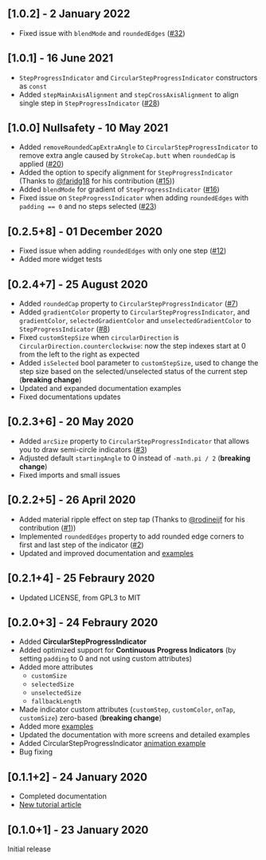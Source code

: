 ## [1.0.2] - 2 January 2022
- Fixed issue with `blendMode` and `roundedEdges` ([#32](https://github.com/SandroMaglione/step-progress-indicator/issues/32))

## [1.0.1] - 16 June 2021
- `StepProgressIndicator` and `CircularStepProgressIndicator` constructors as `const`
- Added `stepMainAxisAlignment` and `stepCrossAxisAlignment` to align single step in `StepProgressIndicator` ([#28](https://github.com/SandroMaglione/step-progress-indicator/issues/28))

## [1.0.0] Nullsafety - 10 May 2021
- Added `removeRoundedCapExtraAngle` to `CircularStepProgressIndicator` to remove extra angle caused by `StrokeCap.butt` when `roundedCap` is applied ([#20](https://github.com/SandroMaglione/step-progress-indicator/issues/20#issue-786114745))
- Added the option to specify alignment for `StepProgressIndicator` (Thanks to [@faridg18](https://github.com/faridg18) for his contribution ([#15](https://github.com/SandroMaglione/step-progress-indicator/pull/15)))
- Added `blendMode` for gradient of `StepProgressIndicator` ([#16](https://github.com/SandroMaglione/step-progress-indicator/issues/16))
- Fixed issue on `StepProgressIndicator` when adding `roundedEdges` with `padding == 0` and no steps selected ([#23](https://github.com/SandroMaglione/step-progress-indicator/issues/23))

## [0.2.5+8] - 01 December 2020
- Fixed issue when adding `roundedEdges` with only one step ([#12](https://github.com/SandroMaglione/step-progress-indicator/issues/12))
- Added more widget tests

## [0.2.4+7] - 25 August 2020
- Added `roundedCap` property to `CircularStepProgressIndicator` ([#7](https://github.com/SandroMaglione/step-progress-indicator/issues/7))
- Added `gradientColor` property to `CircularStepProgressIndicator`, and `gradientColor`, `selectedGradientColor` and `unselectedGradientColor` to `StepProgressIndicator` ([#8](https://github.com/SandroMaglione/step-progress-indicator/issues/8))
- Fixed `customStepSize` when `circularDirection` is `CircularDirection.counterclockwise`: now the step indexes start at 0 from the left to the right as expected
- Added `isSelected` bool parameter to `customStepSize`, used to change the step size based on the selected/unselected status of the current step (**breaking change**)
- Updated and expanded documentation examples
- Fixed documentations updates

## [0.2.3+6] - 20 May 2020
- Added `arcSize` property to `CircularStepProgressIndicator` that allows you to draw semi-circle indicators ([#3](https://github.com/SandroMaglione/step-progress-indicator/issues/3))
- Adjusted default `startingAngle` to 0 instead of `-math.pi / 2` (**breaking change**)
- Fixed imports and small issues

## [0.2.2+5] - 26 April 2020
- Added material ripple effect on step tap (Thanks to [@rodineijf](https://github.com/rodineijf) for his contribution ([#1](https://github.com/SandroMaglione/step-progress-indicator/pull/1)))
- Implemented `roundedEdges` property to add rounded edge corners to first and last step of the indicator ([#2](https://github.com/SandroMaglione/step-progress-indicator/issues/2))
- Updated and improved documentation and [examples](https://github.com/SandroMaglione/step-progress-indicator/tree/master/example)

## [0.2.1+4] - 25 Febraury 2020
- Updated LICENSE, from GPL3 to MIT

## [0.2.0+3] - 24 Febraury 2020
- Added **CircularStepProgressIndicator**
- Added optimized support for **Continuous Progress Indicators** (by setting `padding` to 0 and not using custom attributes)
- Added more attributes
  * `customSize`
  * `selectedSize`
  * `unselectedSize`
  * `fallbackLength`
- Made indicator custom attributes (`customStep`, `customColor`, `onTap`, `customSize`) zero-based (**breaking change**)
- Added more [examples](https://github.com/SandroMaglione/step-progress-indicator/tree/master/example)
- Updated the documentation with more screens and detailed examples
- Added CircularStepProgressIndicator [animation example](https://github.com/SandroMaglione/step-progress-indicator/blob/master/example/circular_animation1.dart)
- Bug fixing

## [0.1.1+2] - 24 January 2020
- Completed documentation
- [New tutorial article](https://www.sandromaglione.com/blog/2020/01/24/step-progress-indicator-flutter-package-tutorial/)

## [0.1.0+1] - 23 January 2020
Initial release
